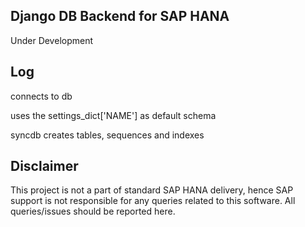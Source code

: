 Django DB Backend for SAP HANA
----------------------------
Under Development

Log
------
connects to db

uses the settings_dict['NAME'] as default schema

syncdb creates tables, sequences and indexes

Disclaimer
--------------
This project is not a part of standard SAP HANA delivery, hence SAP support is not responsible for any queries related to
this software. All queries/issues should be reported here.
